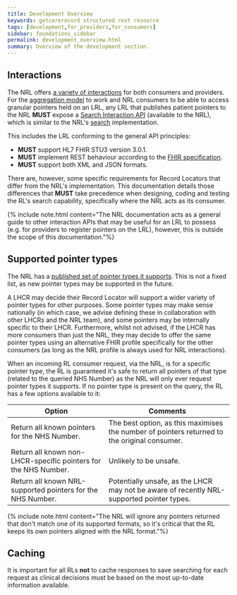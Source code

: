 ```yaml
---
title: Development Overview
keywords: getcarerecord structured rest resource
tags: [development,for_providers,for_consumers]
sidebar: foundations_sidebar
permalink: development_overview.html
summary: Overview of the development section.
---
```


## Interactions

The NRL offers [a variety of interactions](https://developer.nhs.uk/apis/nrl/architecture_overview.html#nrl-interactions) for both consumers and providers. For the [aggregation model](index.html#aggregation-overview) to work and NRL consumers to be able to access granular pointers held on an LRL, any LRL that publishes patient pointers to the NRL **MUST** expose a [Search Interaction API](api_interaction_search.html) (available to the NRL), which is similar to the NRL's [search](https://developer.nhs.uk/apis/nrl/api_interaction_search.html) implementation.

This includes the LRL conforming to the general API principles:
- **MUST** support HL7 FHIR STU3 version 3.0.1.
- **MUST** implement REST behaviour according to the [FHIR specification](http://www.hl7.org/fhir/STU3/http.html).
- **MUST** support both XML and JSON formats.

There are, however, some specific requirements for Record Locators that differ from the NRL's implementation. This documentation details those differences that **MUST** take precedence when designing, coding and testing the RL's search capability, specifically where the NRL acts as its consumer.

{% include note.html content="The NRL documentation acts as a general guide to other interaction APIs that may be useful for an LRL to possess (e.g. for providers to register pointers on the LRL), however, this is outside the scope of this documentation."%}

## Supported pointer types

The NRL has a [published set of pointer types it supports](https://developer.nhs.uk/apis/nrl/supported_pointer_types.html). This is not a fixed list, as new pointer types may be supported in the future.

A LHCR may decide their Record Locator will support a wider variety of pointer types for other purposes. Some pointer types may make sense nationally (in which case, we advise defining these in collaboration with other LHCRs and the NRL team), and some pointers may be internally specific to their LHCR. Furthermore, whilst not advised, if the LHCR has more consumers than just the NRL, they may decide to offer the same pointer types using an alternative FHIR profile specifically for the other consumers (as long as the NRL profile is always used for NRL interactions).

When an incoming RL consumer request, via the NRL, is for a specific pointer type, the RL is guaranteed it's safe to return all pointers of that type (related to the queried NHS Number) as the NRL will only ever request pointer types it supports. If no pointer type is present on the query, the RL has a few options available to it:

|Option|Comments|
|------|--------|
|Return all known pointers for the NHS Number.|The best option, as this maximises the number of pointers returned to the original consumer.|
|Return all known non-LHCR-specific pointers for the NHS Number.|Unlikely to be unsafe.|
|Return all known NRL-supported pointers for the NHS Number.|Potentially unsafe, as the LHCR may not be aware of recently NRL-supported pointer types.|

{% include note.html content="The NRL will ignore any pointers returned that don't match one of its supported formats, so it's critical that the RL keeps its own pointers aligned with the NRL format."%}

## Caching

It is important for all RLs **not** to cache responses to save searching for each request as clinical decisions must be based on the most up-to-date information available.
